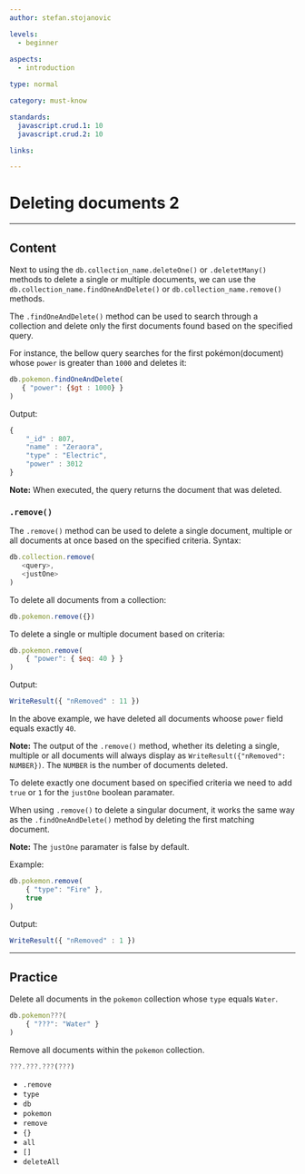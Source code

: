 ```yaml
---
author: stefan.stojanovic

levels:
  - beginner
  
aspects:
  - introduction

type: normal

category: must-know

standards: 
  javascript.crud.1: 10
  javascript.crud.2: 10

links:

---
```

# Deleting documents 2
---
## Content

Next to using the `db.collection_name.deleteOne()` or `.deletetMany()` methods to delete a single or multiple documents, we can use the `db.collection_name.findOneAndDelete()` or `db.collection_name.remove()` methods.

The `.findOneAndDelete()` method can be used to search through a collection and delete only the first documents found based on the specified query. 

For instance, the bellow query searches for the first pokémon(document) whose `power` is greater than `1000` and deletes it:
```javascript
db.pokemon.findOneAndDelete(
   { "power": {$gt : 1000} }
)

```
Output:
```javascript
{
	"_id" : 807,
	"name" : "Zeraora",
	"type" : "Electric",
	"power" : 3012
}
```

**Note:** When executed, the query returns the document that was deleted.

### `.remove()`

The `.remove()` method can be used to delete a single document, multiple or all documents at once based on the specified criteria.
Syntax:
```javascript
db.collection.remove(
   <query>,
   <justOne>
)
```

To delete all documents from a collection:
```javascript
db.pokemon.remove({})
```

To delete a single or multiple document based on criteria:
```javascript
db.pokemon.remove( 
	{ "power": { $eq: 40 } } 
)
```
Output:
```javascript
WriteResult({ "nRemoved" : 11 })
```

In the above example, we have deleted all documents whoose `power` field equals exactly `40`.

**Note:** The output of the `.remove()` method, whether its deleting a single, multiple or all documents will always display as `WriteResult({"nRemoved": NUMBER})`. The `NUMBER` is the number of documents deleted.

To delete exactly one document based on specified criteria we need to add `true` or `1` for the `justOne` boolean paramater.

When using `.remove()` to delete a singular document, it works the same way as the `.findOneAndDelete()` method by deleting the first matching document.

**Note:** The `justOne` paramater is false by default.

Example:
```javascript
db.pokemon.remove( 
	{ "type": "Fire" },
	true 
)
```
Output:
```javascript
WriteResult({ "nRemoved" : 1 })
```

---
## Practice

Delete all documents in the `pokemon` collection whose `type` equals `Water`.
```javascript
db.pokemon???( 
	{ "???": "Water" } 
)
```

Remove all documents within the `pokemon` collection.
```javascript
???.???.???(???)
```

* `.remove`
* `type`
* `db`
* `pokemon`
* `remove`
* `{}`
* `all`
* `[]`
* `deleteAll`
